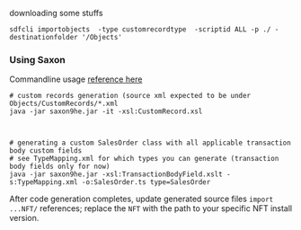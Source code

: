 downloading some stuffs

    sdfcli importobjects  -type customrecordtype  -scriptid ALL -p ./ -destinationfolder '/Objects'


### Using Saxon
Commandline usage [reference here](http://www.saxonica.com/documentation/index.html#!using-xsl/commandline)

    # custom records generation (source xml expected to be under Objects/CustomRecords/*.xml    
    java -jar saxon9he.jar -it -xsl:CustomRecord.xsl

    
    
    # generating a custom SalesOrder class with all applicable transaction body custom fields
    # see TypeMapping.xml for which types you can generate (transaction body fields only for now)
    java -jar saxon9he.jar -xsl:TransactionBodyField.xslt -s:TypeMapping.xml -o:SalesOrder.ts type=SalesOrder


After code generation completes, update generated source files `import ...NFT/` references; replace the `NFT` with the path to your specific
NFT install version.
